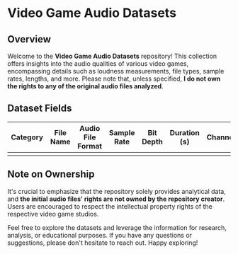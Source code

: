 # Video Game Audio Datasets

## Overview
Welcome to the **Video Game Audio Datasets** repository! This collection offers insights into the audio qualities of various video games, encompassing details such as loudness measurements, file types, sample rates, lengths, and more. Please note that, unless specified, **I do not own the rights to any of the original audio files analyzed**.

## Dataset Fields
| Category | File Name | Audio File Format | Sample Rate | Bit Depth | Duration (s) | Channels | Integrated | Dynamic Range | True Peak | Max Short-Term | Max Momentary |
|-----|-----------|-------------------|-------------|-----------|--------------|----------|------------|---------------|-----------|----------------|---------------|
|     |           |                   |             |           |              |          |            |               |           |                |               |

## Note on Ownership
It's crucial to emphasize that the repository solely provides analytical data, and **the initial audio files' rights are not owned by the repository creator**. Users are encouraged to respect the intellectual property rights of the respective video game studios.

Feel free to explore the datasets and leverage the information for research, analysis, or educational purposes. If you have any questions or suggestions, please don't hesitate to reach out. Happy exploring!
